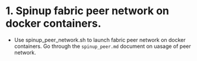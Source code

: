 # 1. Spinup fabric peer network on docker containers.
   
 * Use spinup_peer_network.sh to launch fabric peer network on docker containers. Go through the `spinup_peer.md` 
    document on uasage of peer network.
    
